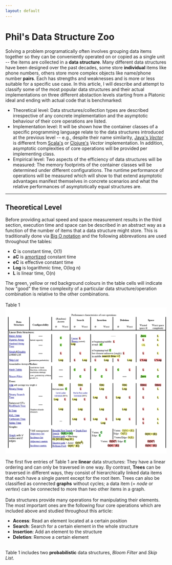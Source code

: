 ```yaml
---
layout: default
---
```


# Phil's Data Structure Zoo

Solving a problem programatically often involves grouping data items together so they can be conveniently operated on or copied as a single unit -- the items are collected in a **data structure**. Many different data structures have been designed over the past decades, some store **individual** items like phone numbers, others store more complex objects like name/phone number **pairs**. Each has strengths and weaknesses and is more or less suitable for a specific use case. In this article, I will describe and attempt to classify some of the most popular data structures and their actual implementations on three different abstaction levels starting from a Platonic ideal and ending with actual code that is benchmarked:  


- Theoretical level: Data structures/collection types are described irrespective of any concrete implementation and the asymptotic behaviour of their core operations are listed.
- Implementation level: It will be shown how the container classes of a specific programming language relate to the data structures introduced at the previous level -- e.g., despite their name similarity, [Java's _Vector_](https://docs.oracle.com/javase/8/docs/api/java/util/Vector.html) is different from [Scala's](https://www.scala-lang.org/api/current/scala/collection/immutable/Vector.html) or [Clojure's](http://clojuredocs.org/clojure.core/vector) _Vector_ implementation. In addition, asymptotic complexities of core operations will be provided per implementing class.
- Empirical level: Two aspects of the efficiency of data structures will be measured: The memory footprints of the container classes will be determined under different configurations. The runtime performance of operations will be measured which will show to that extend asymptotic advantages manifest themselves in concrete scenarios and what the relative performances of asymptotically equal structures are.

* * * 

## Theoretical Level
Before providing actual speed and space measurement results in the third section, execution time and space can be described in an abstract way as a function of the number of items that a data structure might store. This is traditionally done via [Big O notation](https://en.wikipedia.org/wiki/Big_O_notation) and the following abbrevations are used throughout the tables:
- **C** is constant time, O(1)
- **aC** is [amortized](https://en.wikipedia.org/wiki/Amortized_analysis) constant time
- **eC** is effective constant time
- **Log** is logarithmic time, O(log n)
- **L** is linear time, O(n)

The green, yellow or red background colours in the table cells will indicate how "good" the time complexity of a particular data structure/operation combination is relative to the other combinations. 
<br/><br/>
Table 1
![Table 1](images/1.png) 


The first five entries of Table 1 are **linear** data structures: They have a linear ordering and can only be traversed in one way. By contrast, **Trees** can be traversed in different ways, they consist of hierarchically linked data items that each have a single parent except for the root item. Trees can also be classified as connected **graphs** without cycles; a data item (= _node_ or _vertex_) can be connected to more than two other items in a graph. 
<br/><br/>
Data structures provide many operations for manipulating their elements. The most important ones are the following four core operations which are included above and studied throughout this article:
- **Access**: Read an element located at a certain position 
- **Search**: Search for a certain element in the whole structure
- **Insertion**: Add an element to the structure
- **Deletion**: Remove a certain element
<br/><br/>

Table 1 includes two **probabilistic** data structures, _Bloom Filter_ and _Skip List_.
